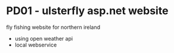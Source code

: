 # PD01 - ulsterfly asp.net website
fly fishing website for northern ireland
  - using open weather api
  - local webservice
